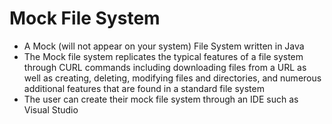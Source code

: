 # Mock File System
* A Mock (will not appear on your system) File System written in Java
* The Mock file system replicates the typical features of a file system through CURL commands including downloading files from a URL as well as creating, deleting,  modifying files and directories, and numerous additional features that are found in a standard file system
* The user can create their mock file system through an IDE such as Visual Studio
